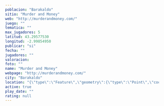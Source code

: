 ```yaml
---
poblacion: "Barakaldo"
sitio: "Murder and Money"
web: "http://murderandmoney.com/"
juego: ""
tematica: ""
max_jugadores: 5
latitud: 43.29577530
longitud: -2.99854950
publicar: "si"
fecha: ""
jugadores: ""
valoracion: 
foto: ""
name: "Murder and Money"
webpage: "http://murderandmoney.com/"
city: "Barakaldo"
location: "{\"type\":\"Feature\",\"geometry\":{\"type\":\"Point\",\"coordinates\":[-2.9985495,43.2957753]}}"
active: true
play_date: ""
rating: null
---
```

